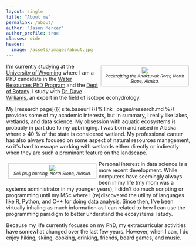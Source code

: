 ```yaml
---
layout: single
title: "About me"
permalink: /about/
author: "Jason Mercer"
author_profile: true
classes: wide
header:
  image: /assets/images/about.jpg
---
```


<style type="text/css">
figure-right {
  float: right;
  width: 45%;
  text-align: center;
  font-style: italic;
  font-size: smaller;
  text-indent: 0;
  border: thin silver solid;
  margin: 0.5em;
  padding: 0.5em;
}
</style>

<style type="text/css">
figure-left {
  float: left;
  width: 45%;
  text-align: center;
  font-style: italic;
  font-size: smaller;
  text-indent: 0;
  border: thin silver solid;
  margin: 0.5em;
  padding: 0.5em;
}
</style>

<figure-right>
  <img src= "{{ "/assets/images/about-viking.jpg" | absolute_url }}">
  <figcaption>Packrafting the Anaktuvuk River, North Slope, Alaska.</figcaption>
</figure-right>

I'm currently studying at the [University of Wyoming](http://www.uwyo.edu) where I am a PhD candidate in the [Water Resources PhD Program](http://www.uwyo.edu/wrese/) and the [Dept of Botany](http://www.uwyo.edu/botany/). I study with [Dr. Dave Williams](http://www.uwyo.edu/dgw/home.html), an expert in the field of isotope ecohydrology.

My [research page]({{ site.baseurl }}{% link _pages/research.md %}) provides some of my academic interests, but in summary, I really like lakes, wetlands, and data science. My obsession with aquatic ecosystems is probably in part due to my upbringing. I was born and raised in Alaska where > 40 % of the state is considered wetland. My professional career has also always focused on some aspect of natural resources management, so it's hard to escape working with wetlands either directly or indirectly when they are such a prominant feature on the landscape. 

<figure-left>
  <img src= "{{ "/assets/images/about-soil.jpg" | absolute_url }}">
  <figcaption>Soil plug hunting, North Slope, Alaska.</figcaption>
</figure-left>

Personal interest in data science is a more recent development. While computers have seemingly always been in my life (my mom was a systems administrator in my younger years), I didn't do much scripting or programming until my MSc where I (re)discovered the utility of languages like R, Python, and C++ for doing data analysis. Since then, I've been virtually inhaling as much information as I can related to how I can use the programming paradigm to better understand the ecosystems I study.

Because my life currently focuses on my PhD, my extracurricular activities have somewhat changed over the last few years. However, when I can, I do enjoy hiking, skiing, cooking, drinking, friends, board games, and music.
